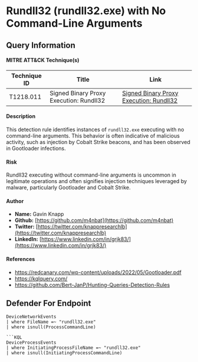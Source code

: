 # Rundll32 (rundll32.exe) with No Command-Line Arguments

## Query Information

#### MITRE ATT&CK Technique(s)

| Technique ID | Title    | Link    |
| ---  | --- | --- |
| T1218.011 | Signed Binary Proxy Execution: Rundll32 | [Signed Binary Proxy Execution: Rundll32](https://attack.mitre.org/techniques/T1218/011/) |

#### Description
This detection rule identifies instances of `rundll32.exe` executing with no command-line arguments. This behavior is often indicative of malicious activity, such as injection by Cobalt Strike beacons, and has been observed in Gootloader infections.

#### Risk
Rundll32 executing without command-line arguments is uncommon in legitimate operations and often signifies injection techniques leveraged by malware, particularly Gootloader and Cobalt Strike.

#### Author
- **Name:** Gavin Knapp
- **Github:** [https://github.com/m4nbat](https://github.com/m4nbat)
- **Twitter:** [https://twitter.com/knappresearchlb](https://twitter.com/knappresearchlb)
- **LinkedIn:** [https://www.linkedin.com/in/grjk83/](https://www.linkedin.com/in/grjk83/)

#### References
- https://redcanary.com/wp-content/uploads/2022/05/Gootloader.pdf
- https://kqlquery.com/
- https://github.com/Bert-JanP/Hunting-Queries-Detection-Rules

## Defender For Endpoint
```KQL
DeviceNetworkEvents
| where FileName =~ "rundll32.exe"
| where isnull(ProcessCommandLine)

```KQL
DeviceProcessEvents
| where InitiatingProcessFileName =~ "rundll32.exe"
| where isnull(InitiatingProcessCommandLine)
